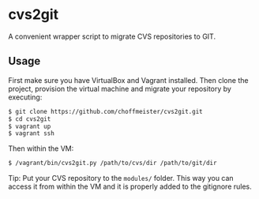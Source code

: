 # cvs2git

A convenient wrapper script to migrate CVS repositories to GIT.

## Usage

First make sure you have VirtualBox and Vagrant installed. Then clone the project, provision the virtual machine and migrate your repository by executing:

~~~ bash
$ git clone https://github.com/choffmeister/cvs2git.git
$ cd cvs2git
$ vagrant up
$ vagrant ssh
~~~

Then within the VM:

~~~ bash
$ /vagrant/bin/cvs2git.py /path/to/cvs/dir /path/to/git/dir
~~~

Tip: Put your CVS repository to the `modules/` folder. This way you can access it from within the VM and it is properly added to the gitignore rules.
